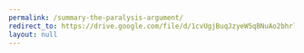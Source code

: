 ```yaml
---
permalink: /summary-the-paralysis-argument/
redirect_to: https://drive.google.com/file/d/1cvUgjBuqJzyeW5qBNuAo2bhrlidgjGqD/view?usp=drive_link
layout: null
---
```

